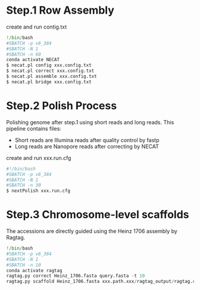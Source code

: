 # Step.1 Row Assembly  
create and run contig.txt
```python
!/bin/bash
#SBATCH -p v6_384
#SBATCH -N 1
#SBATCH -n 60
conda activate NECAT
$ necat.pl config xxx.config.txt
$ necat.pl correct xxx.config.txt
$ necat.pl assemble xxx.config.txt
$ necat.pl bridge xxx.config.txt
```
# Step.2 Polish Process
Polishing genome after step.1 using short reads and long reads. This pipeline contains files:  
+ Short reads are Illumina reads after quality control by fastp  
+ Long reads are Nanopore reads after correcting by NECAT     

create and run xxx.run.cfg
```python  
#!/bin/bash
#SBATCH -p v6_384
#SBATCH -N 1
#SBATCH -n 30
$ nextPolish xxx.run.cfg  
```  
# Step.3 Chromosome-level scaffolds
The accessions are directly guided using the Heinz 1706 assembly by Ragtag.
```python
!/bin/bash
#SBATCH -p v6_384
#SBATCH -N 1
#SBATCH -n 10
conda activate ragtag
ragtag.py correct Heinz_1706.fasta query.fasta -t 10
ragtag.py scaffold Heinz_1706.fasta xxx.path.xxx/ragtag_output/ragtag.correct.fasta -t 10
```
